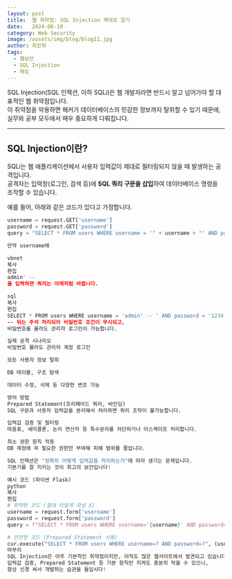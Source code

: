 ```yaml
---
layout: post
title:  웹 취약점: SQL Injection 제대로 알기
date:   2024-06-19
category: Web Security
image: /assets/img/blog/blog11.jpg
author: 최진혁
tags:
  - 웹보안
  - SQL Injection
  - 해킹
---
```


SQL Injection(SQL 인젝션, 이하 SQLi)은 웹 개발자라면 반드시 알고 넘어가야 할 대표적인 웹 취약점입니다.  
이 취약점을 악용하면 해커가 데이터베이스의 민감한 정보까지 탈취할 수 있기 때문에, 실무와 공부 모두에서 매우 중요하게 다뤄집니다.

---

## SQL Injection이란?

SQLi는 웹 애플리케이션에서 사용자 입력값이 제대로 필터링되지 않을 때 발생하는 공격입니다.  
공격자는 입력창(로그인, 검색 등)에 **SQL 쿼리 구문을 삽입**하여 데이터베이스 명령을 조작할 수 있습니다.

예를 들어, 아래와 같은 코드가 있다고 가정합니다.

```python
username = request.GET['username']
password = request.GET['password']
query = "SELECT * FROM users WHERE username = '" + username + "' AND password = '" + password + "'"

만약 username에

vbnet
복사
편집
admin' -- 
을 입력하면 쿼리는 아래처럼 바뀝니다.

sql
복사
편집
SELECT * FROM users WHERE username = 'admin' -- ' AND password = '1234'
-- 뒤는 주석 처리되어 비밀번호 조건이 무시되고,
비밀번호를 몰라도 관리자 로그인이 가능합니다.

실제 공격 시나리오
비밀번호 몰라도 관리자 계정 로그인

모든 사용자 정보 탈취

DB 테이블, 구조 탐색

데이터 수정, 삭제 등 다양한 변조 가능

방어 방법
Prepared Statement(프리페어드 쿼리, 바인딩)
SQL 구문과 사용자 입력값을 분리해서 처리하면 쿼리 조작이 불가능합니다.

입력값 검증 및 필터링
따옴표, 세미콜론, 논리 연산자 등 특수문자를 차단하거나 이스케이프 처리합니다.

최소 권한 원칙 적용
DB 계정에 꼭 필요한 권한만 부여해 피해 범위를 줄입니다.

SQL 인젝션은 "정확히 어떻게 입력값을 처리하는가"에 따라 생기는 문제입니다.
기본기를 잘 지키는 것이 최고의 보안입니다!

예시 코드 (파이썬 Flask)
python
복사
편집
# 취약한 코드 (절대 이렇게 작성 X)
username = request.form['username']
password = request.form['password']
query = f"SELECT * FROM users WHERE username='{username}' AND password='{password}'"

# 안전한 코드 (Prepared Statement 사용)
cur.execute("SELECT * FROM users WHERE username=? AND password=?", (username, password))
마무리
SQL Injection은 아주 기본적인 취약점이지만, 아직도 많은 웹사이트에서 발견되고 있습니다.
입력값 검증, Prepared Statement 등 기본 원칙만 지켜도 충분히 막을 수 있으니,
항상 신경 써서 개발하는 습관을 들입시다!